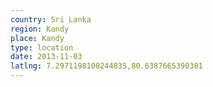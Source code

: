 ```yaml
---
country: Sri Lanka
region: Kandy
place: Kandy
type: location
date: 2013-11-03
latlng: 7.2971198108244835,80.6387665390381
---
```

